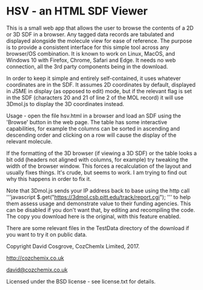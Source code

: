 # HSV - an HTML SDF Viewer

This is a small web app that allows the user to browse the contents of
a 2D or 3D SDF in a browser.  Any tagged data records are tabulated
and displayed alongside the molecule view for ease of reference. The
purpose is to provide a consistent interface for this simple tool
across any browser/OS combination.  It is known to work on Linux,
MacOS, and Windows 10 with Firefox, Chrome, Safari and Edge.  It needs
no web connection, all the 3rd party components being in the download.

In order to keep it simple and entirely self-contained, it uses
whatever coordinates are in the SDF.  It assumes 2D coordinates by
default, displayed in JSME in display (as opposed to edit) mode, but
if the relevant flag is set in the SDF (characters 20 and 21 of line 2
of the MOL record) it will use 3Dmol.js to display the 3D coordinates
instead.

Usage - open the file hsv.html in a browser and load an SDF using the
'Browse' button in the web page.  The table has some interactive
capabilities, for example the columns can be sorted in ascending and
descending order and clicking on a row will cause the display of the
relevant molecule.

If the formatting of the 3D browser (if viewing a 3D SDF) or the table
looks a bit odd (headers not aligned with columns, for example) try
tweaking the width of the browser window. This forces a recalculation
of the layout and usually fixes things.  It's crude, but seems to
work. I am trying to find out why this happens in order to fix it.

Note that 3Dmol.js sends your IP address back to base using the http
call
'''javascript
$.get("https://3dmol.csb.pitt.edu/track/report.cgi");
'''
to help them
assess usage and demonstrate value to their funding agencies.  This
can be disabled if you don't want that, by editing and recompiling the
code.  The copy you download here is the original, with this feature
enabled. 

There are some relevant files in the TestData directory of the
download if you want to try it on public data.

Copyright David Cosgrove, CozChemIx Limited, 2017.

http://cozchemix.co.uk

david@cozchemix.co.uk

Licensed under the BSD license - see license.txt for details.

